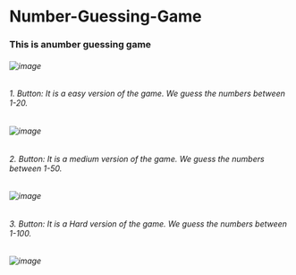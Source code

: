 # Number-Guessing-Game

### This is anumber guessing game

###### ![image](https://github.com/Gorur56/Number-Guessing-Game/assets/54911292/7934b0ac-9839-4fab-98cf-82c64228621a)

###### 1. Button: It is a easy version of the game. We guess the numbers between 1-20.
   
###### ![image](https://github.com/Gorur56/Number-Guessing-Game/assets/54911292/afcea57e-8653-4093-aa02-ad9b733674d0)

###### 2. Button: It is a medium version of the game. We guess the numbers between 1-50.

###### ![image](https://github.com/Gorur56/Number-Guessing-Game/assets/54911292/94e6c8d5-3f0b-49b5-98ac-b26e116f6018)

###### 3. Button: It is a Hard version of the game. We guess the numbers between 1-100.
   
###### ![image](https://github.com/Gorur56/Number-Guessing-Game/assets/54911292/f3004697-bf78-4253-a0f8-a928282f1488)



